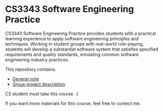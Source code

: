 # CS3343 Software Engineering Practice

CS3343 Software Engineering Practice provides students with a practical learning experience to apply software engineering principles and techniques. Working in student groups with real-world role-playing, students will develop a substantial software system that satisfies specified requirements and quality standards, emulating common software engineering industry practices.

This repository contains:
- [General note](https://github.com/leoooliang/CityU-CS-Materials/tree/main/CS3343_Software_Engineering_Practice/Notes)
- [Group project description](https://github.com/leoooliang/CityU-CS-Materials/tree/main/CS3343_Software_Engineering_Practice/Group_Project)

CS student must take this course. :)

If you want more materials for this course, feel free to contect me.